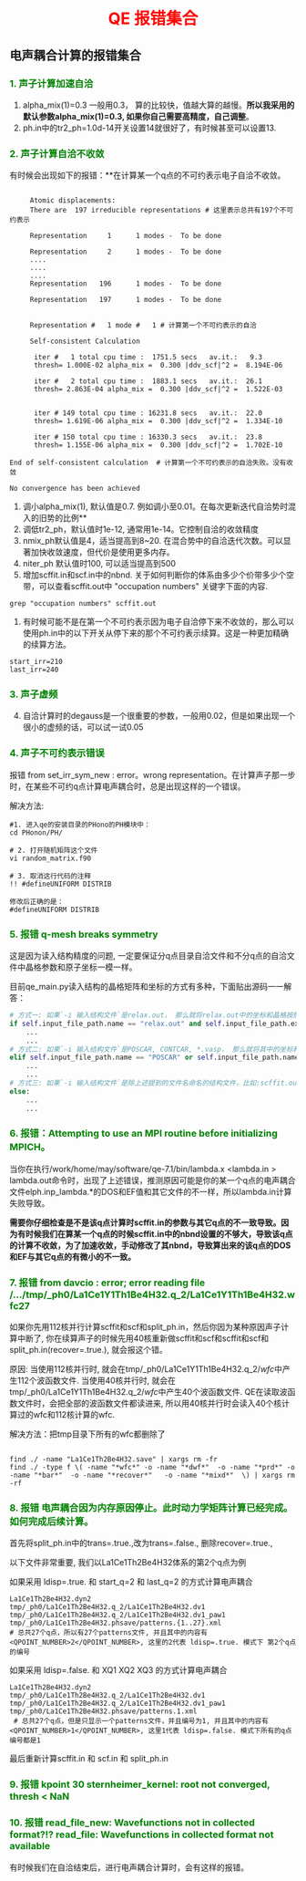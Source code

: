 # <div align="center"> <span style="color:red"> QE 报错集合 </span> </div>

## 电声耦合计算的报错集合 
### <span style="color:green"> 1. 声子计算加速自洽  </span> </div>
1. alpha_mix(1)=0.3 一般用0.3， 算的比较快，值越大算的越慢。**所以我采用的默认参数alpha_mix(1)=0.3, 如果你自己需要高精度，自己调整**。
2. ph.in中的tr2_ph=1.0d-14开关设置14就很好了，有时候甚至可以设置13.
    
### <span style="color:green"> 2. 声子计算自洽不收敛  </span> </div>
有时候会出现如下的报错：**在计算某一个q点的不可约表示电子自洽不收敛。

```shell

     Atomic displacements:
     There are  197 irreducible representations # 这里表示总共有197个不可约表示
      
     Representation     1      1 modes -  To be done
      
     Representation     2      1 modes -  To be done
     ....
     ....
     ....
     Representation   196      1 modes -  To be done
 
     Representation   197      1 modes -  To be done
 
 
     Representation #   1 mode #   1 # 计算第一个不可约表示的自洽
 
     Self-consistent Calculation
 
      iter #   1 total cpu time :  1751.5 secs   av.it.:   9.3
      thresh= 1.000E-02 alpha_mix =  0.300 |ddv_scf|^2 =  8.194E-06
 
      iter #   2 total cpu time :  1883.1 secs   av.it.:  26.1
      thresh= 2.863E-04 alpha_mix =  0.300 |ddv_scf|^2 =  1.522E-03

    
      iter # 149 total cpu time : 16231.8 secs   av.it.:  22.0 
      thresh= 1.619E-06 alpha_mix =  0.300 |ddv_scf|^2 =  1.334E-10
          
      iter # 150 total cpu time : 16330.3 secs   av.it.:  23.8 
      thresh= 1.155E-06 alpha_mix =  0.300 |ddv_scf|^2 =  1.702E-10
    
End of self-consistent calculation  # 计算第一个不可约表示的自洽失败。没有收敛
    
No convergence has been achieved 
```


1. 调小alpha_mix(1), 默认值是0.7. 例如调小至0.01。在每次更新迭代自洽势时混入的旧势的比例**
2. 调低tr2_ph，默认值时1e-12, 通常用1e-14。它控制自洽的收敛精度
3. nmix_ph默认值是4，适当提高到8~20. 在混合势中的自洽迭代次数。可以显著加快收敛速度，但代价是使用更多内存。
4. niter_ph 默认值时100, 可以适当提高到500
5. 增加scffit.in和scf.in中的nbnd. 关于如何判断你的体系由多少个价带多少个空带，可以查看scffit.out中 "occupation numbers" 关键字下面的内容.
```shell
grep "occupation numbers" scffit.out
```
1. 有时候可能不是在第一个不可约表示因为电子自洽停下来不收敛的，那么可以使用ph.in中的以下开关从停下来的那个不可约表示续算。这是一种更加精确的续算方法。
```shell
start_irr=210
last_irr=240
```

### <span style="color:green"> 3. 声子虚频  </span> </div>
4. 自洽计算时的degauss是一个很重要的参数，一般用0.02，但是如果出现一个很小的虚频的话，可以试一试0.05

### <span style="color:green"> 4. 声子不可约表示错误  </span> </div>
报错 from set_irr_sym_new : error。wrong representation。在计算声子那一步时，在某些不可约q点计算电声耦合时，总是出现这样的一个错误。

解决方法:
```shell
#1. 进入qe的安装目录的PHono的PH模块中：
cd PHonon/PH/

# 2. 打开随机矩阵这个文件
vi random_matrix.f90

# 3. 取消这行代码的注释
!! #defineUNIFORM DISTRIB

修改后正确的是：
#defineUNIFORM DISTRIB
```

### <span style="color:green"> 5. 报错 q-mesh breaks symmetry  </span> </div>
这是因为读入结构精度的问题, 一定要保证分q点目录自洽文件和不分q点的自洽文件中晶格参数和原子坐标一模一样。

目前qe_main.py读入结构的晶格矩阵和坐标的方式有多种，下面贴出源码一一解答：
```python
# 方式一: 如果`-i 输入结构文件`是relax.out， 那么就将relax.out中的坐标和晶格按照字符串读进来
if self.input_file_path.name == "relax.out" and self.input_file_path.exists():
    ...
    ...
# 方式二: 如果`-i 输入结构文件`是POSCAR, CONTCAR, *.vasp， 那么就将其中的坐标和晶格按照字符串读进来
elif self.input_file_path.name == "POSCAR" or self.input_file_path.name == "CONTCAR" or ".vasp" in self.input_file_path.name:
    ...
    ...
# 方式三: 如果`-i 输入结构文件`是除上述提到的文件名命名的结构文件，比如:scffit.out, scffit.in, scf.out, scf.in, ph.in, ph.out, 那么就用pymatgen的方式读入该输入文件
else:
    ...
    ...
```

### <span style="color:green"> 6. 报错：Attempting to use an MPI routine before initializing MPICH。  </span> </div>

当你在执行/work/home/may/software/qe-7.1/bin/lambda.x <lambda.in > lambda.out命令时，出现了上述错误，推测原因可能是你的某一个q点的电声耦合文件elph.inp_lambda.*的DOS和EF值和其它文件的不一样，所以lambda.in计算失败导致。  

**需要你仔细检查是不是该q点计算时scffit.in的参数与其它q点的不一致导致。因为有时候我们在算某一个q点的时候scffit.in中的nbnd设置的不够大，导致该q点的计算不收敛，为了加速收敛，手动修改了其nbnd，导致算出来的该q点的DOS和EF与其它q点的有微小的不一致。**

### <span style="color:green"> 7. 报错 from davcio : error; error reading file /.../tmp/_ph0/La1Ce1Y1Th1Be4H32.q_2/La1Ce1Y1Th1Be4H32.wfc27  </span> </div>
 
如果你先用112核并行计算scffit和scf和split_ph.in，然后你因为某种原因声子计算中断了, 你在续算声子的时候先用40核重新做scffit和scf和scffit和scf和split_ph.in(recover=.true.), 就会报这个错。 

原因: 当使用112核并行时, 就会在tmp/_ph0/La1Ce1Y1Th1Be4H32.q_2/*wfc*中产生112个波函数文件. 当使用40核并行时, 就会在tmp/_ph0/La1Ce1Y1Th1Be4H32.q_2/*wfc*中产生40个波函数文件. QE在读取波函数文件时，会把全部的波函数文件都读进来, 所以用40核并行时会读入40个核计算过的wfc和112核计算的wfc.

解决方法：把tmp目录下所有的wfc都删除了
```shell

find ./ -name "La1Ce1Th2Be4H32.save" | xargs rm -fr
find ./ -type f \( -name "*wfc*" -o -name "*dwf*"  -o -name "*prd*" -o -name "*bar*"  -o -name "*recover*"   -o -name "*mixd*"  \) | xargs rm -rf

```

### <span style="color:green"> 8. 报错 电声耦合因为内存原因停止。此时动力学矩阵计算已经完成。如何完成后续计算。  </span> </div>

首先将split_ph.in中的trans=.true.,改为trans=.false., 删除recover=.true.,

以下文件非常重要, 我们以La1Ce1Th2Be4H32体系的第2个q点为例

如果采用 ldisp=.true. 和 start_q=2 和 last_q=2 的方式计算电声耦合
```shell
La1Ce1Th2Be4H32.dyn2
tmp/_ph0/La1Ce1Th2Be4H32.q_2/La1Ce1Th2Be4H32.dv1
tmp/_ph0/La1Ce1Th2Be4H32.q_2/La1Ce1Th2Be4H32.dv1_paw1
tmp/_ph0/La1Ce1Th2Be4H32.phsave/patterns.{1..27}.xml 
# 总共27个q点，所以有27个patterns文件, 并且其中的内容有 <QPOINT_NUMBER>2</QPOINT_NUMBER>, 这里的2代表 ldisp=.true. 模式下 第2个q点的编号
```

如果采用 ldisp=.false. 和 XQ1 XQ2 XQ3 的方式计算电声耦合
```shell
La1Ce1Th2Be4H32.dyn2
tmp/_ph0/La1Ce1Th2Be4H32.q_2/La1Ce1Th2Be4H32.dv1
tmp/_ph0/La1Ce1Th2Be4H32.q_2/La1Ce1Th2Be4H32.dv1_paw1
tmp/_ph0/La1Ce1Th2Be4H32.phsave/patterns.1.xml
 # 总共27个q点，但是只显示一个patterns文件，并且编号为1, 并且其中的内容有 <QPOINT_NUMBER>1</QPOINT_NUMBER>, 这里1代表 ldisp=.false. 模式下所有的q点编号都是1
```

最后重新计算scffit.in 和 scf.in 和 split_ph.in


### <span style="color:green"> 9. 报错  kpoint  30 sternheimer_kernel: root not converged, thresh <        NaN


### <span style="color:green"> 10. 报错 read_file_new: Wavefunctions not in collected format?!?   read_file: Wavefunctions in collected format not available

有时候我们在自洽结束后，进行电声耦合计算时，会有这样的报错。